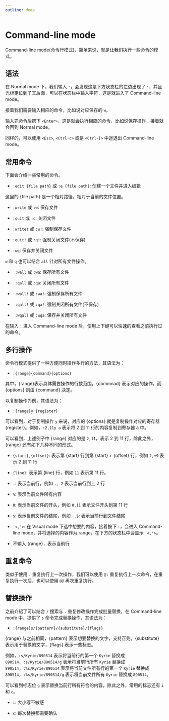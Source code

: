 ```yaml
---
outline: deep
---
```


# Command-line mode

Command-line mode(命令行模式)，简单来说，就是让我们执行一些命令的模式。

## 语法

在 Normal mode 下，我们输入 `:`，会发现这是下方状态栏的左边出现了 `:`，并且光标定位到了其后面，可以在状态栏中输入字符，这是就进入了 Command-line mode。

接着我们需要输入相应的命令，比如说对应保存的 `w`。

输入完命令后摁下 `<Enter>`，这是就会执行相应的命令，比如说保存操作，接着就会回到 Normal mode。

同样的，可以使用 `<Esc>`, `<Ctrl-c>` 或是 `<Ctrl-[>` 中途退出 Command-line mode。

## 常用命令

下面会介绍一些常用的命令。

- `:edit {file path}` 或 `:e {file path}`: 创建一个文件并进入编辑

这里的 {file path} 是一个相对路径，相对于当前的文件位置。

- `:write` 或 `:w`: 保存文件

- `:quit` 或 `:q`: 关闭文件

- `:write!` 或 `:w!`: 强制保存文件

- `:quit!` 或 `:q!`: 强制关闭文件(不保存)

- `:wq`: 保存并关闭文件

`w` 和 `q` 也可以结合 `all` 针对所有文件操作。

- ` :wall` 或 `:wa`: 保存所有文件

- ` :qall` 或 `:qa`: 关闭所有文件

- ` :wall!` 或 `:wa!`: 强制保存所有文件

- ` :qall!` 或 `:qa!`: 强制关闭所有文件(不保存)

- ` :wqall` 或 `:wqa`: 保存并关闭所有文件

在输入 `:` 进入 Command-line mode 后，使用上下键可以快速的查看之前执行过的命令。

## 多行操作

命令行模式提供了一种方便同时操作多行的方法，其语法为：

- `:{range}{command}{options}`

其中，{range}表示具体需要操作的行数范围，{commnad} 表示对应的操作，而 {options} 则由 {command} 决定。

以复制操作为例，其语法为：

- `:{range}y {register}`

可以看到，对于复制操作 `y` 来说，对应的 {options} 就是复制操作对应的寄存器 {register}。例如，`:2,11y a` 表示将 2 到 11 行的内容复制到寄存器 a 中。

可以看到，上述例子中 {range} 对应的是 `2,11`，表示 2 到 11 行，除此之外，{range} 还有如下几种不同的形式。

- `{start},{offset}`: 表示第 {start} 行到第 {start} + {offset} 行，例如 `2,+9` 表示 2 到 11 行

- `{line}`: 表示第 {line} 行，例如 `11` 表示第 11 行。

- `.`: 表示当前行，例如 `.,-2` 表示当前行到上 2 行

- `%`: 表示当前文件所有内容

- `0`: 表示当前文件的开头，例如 `0,11` 表示文件开头到第 11 行

- `$`: 表示当前文件的结尾，例如 `.,$`: 表示当前行到文件结尾

- `'<,'>`: 在 Visual mode 下选中想要的内容，接着按下 `:`，会进入 Command-line mode，并将选择的内容作为 range，在下方的状态栏中会显示 `'<,'>`。

- 不输入 {range}，表示当前行

## 重复命令

类似于使用 `.` 重复执行上一次操作，我们可以使用 `@:` 重复执行上一次命令，在重复执行一次后，也可以使用 `@@` 再次重复执行。

## 替换操作

之前介绍了可以结合 `/` 搜索与 `.` 重复修改操作完成批量替换，在 Command-line mode 中，提供了 `s` 命令完成替换操作，其语法为：

- `:{range}s/{pattern}/{substitute}/{flags}`

{range} 与之前相同，{pattern} 表示想要替换的文字，支持正则，{substitute} 表示用于替换的文字，{flags} 表示一些标志。

例如，`:s/Kyrie/890514` 表示将当前行的第一个 `Kyrie` 替换成 `890514`，`:s/Kyrie/890514/g` 表示将当前行所有 `Kyrie` 替换成 `890514`，`:%s/Kyrie/890514` 表示将当前文件所有行的第一个 `Kyrie` 替换成 `890514`，`:%s/Kyrie/890514/g` 表示将当前文件所有 `Kyrie` 替换成 `890514`。

可以看到标志位 `g` 表示替换当前行所有符合的内容，除此之外，常用的标志还有 `i` 和 `c`。

- `i`: 大小写不敏感

- `c`: 每次替换都需要确认
